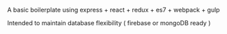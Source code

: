 A basic boilerplate using
express + react + redux + es7 + webpack + gulp

Intended to maintain database flexibility ( firebase or mongoDB ready )
